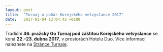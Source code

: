 ```yaml
---
layout: post
title:  "Turnaj o pohár Korejského velvyslance 2017"
date:   2017-01-04 13:04:42 +0100
---
```


Tradiční **46. pražský Go Turnaj pod záštitou Korejského velvyslance** se koná **22.–23. dubna 2017**,
v prostorách Hotelu Duo. Více informací naleznete na [Stránce Turnaje](http://kac.pagoda.cz/index_cz.html).
